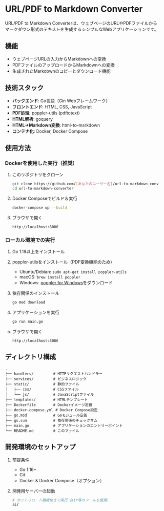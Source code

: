 # URL/PDF to Markdown Converter

URL/PDF to Markdown Converterは、ウェブページのURLやPDFファイルからマークダウン形式のテキストを生成するシンプルなWebアプリケーションです。

## 機能

- ウェブページURLの入力からMarkdownへの変換
- PDFファイルのアップロードからMarkdownへの変換
- 生成されたMarkdownのコピーとダウンロード機能


## 技術スタック

- **バックエンド**: Go言語（Gin Webフレームワーク）
- **フロントエンド**: HTML, CSS, JavaScript
- **PDF処理**: poppler-utils (pdftotext)
- **HTML解析**: goquery
- **HTML→Markdown変換**: html-to-markdown
- **コンテナ化**: Docker, Docker Compose

## 使用方法

### Dockerを使用した実行（推奨）

1. このリポジトリをクローン
   ```bash
   git clone https://github.com/[あなたのユーザー名]/url-to-markdown-converter.git
   cd url-to-markdown-converter
   ```

2. Docker Composeでビルド＆実行
   ```bash
   docker-compose up --build
   ```

3. ブラウザで開く
   ```
   http://localhost:8080
   ```

### ローカル環境での実行

1. Go 1.16以上をインストール
2. poppler-utilsをインストール（PDF変換機能のため）
   - Ubuntu/Debian: `sudo apt-get install poppler-utils`
   - macOS: `brew install poppler`
   - Windows: [poppler for Windows](https://blog.alivate.com.au/poppler-windows/)をダウンロード

3. 依存関係のインストール
   ```bash
   go mod download
   ```

4. アプリケーションを実行
   ```bash
   go run main.go
   ```

5. ブラウザで開く
   ```
   http://localhost:8080
   ```

## ディレクトリ構成

```
.
├── handlers/         # HTTPリクエストハンドラー
├── services/         # ビジネスロジック
├── static/           # 静的ファイル
│   ├── css/          # CSSファイル
│   └── js/           # JavaScriptファイル
├── templates/        # HTMLテンプレート
├── Dockerfile        # Dockerイメージ定義
├── docker-compose.yml # Docker Compose設定
├── go.mod            # Goモジュール定義
├── go.sum            # 依存関係のチェックサム
├── main.go           # アプリケーションのエントリーポイント
└── README.md         # このファイル
```

## 開発環境のセットアップ

1. 前提条件
   - Go 1.16+
   - Git
   - Docker & Docker Compose（オプション）

2. 開発用サーバーの起動
   ```bash
   # ホットリロード機能付きで実行（air等のツールを使用）
   air
   ```



